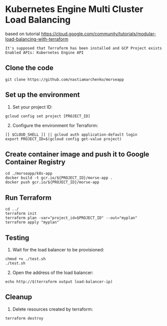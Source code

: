 # Kubernetes Engine Multi Cluster Load Balancing
based on tutorial https://cloud.google.com/community/tutorials/modular-load-balancing-with-terraform

```
It's supposed that Terraform has been installed and GCP Project exists 
Enabled APIs: Kubernetes Engine API 
```

## Clone the code 

```
git clone https://github.com/nastiamarchenko/morseapp
```

## Set up the environment

1. Set your project ID:

```
gcloud config set project [PROJECT_ID]
```

2. Configure the environment for Terraform:

```
[[ $CLOUD_SHELL ]] || gcloud auth application-default login
export PROJECT_ID=$(gcloud config get-value project)
```

## Create container image and push it to Google Container Registry

```
cd ./morseapp/k8s-app
docker build -t gcr.io/${PROJECT_ID}/morse-app .
docker push gcr.io/${PROJECT_ID}/morse-app
```

## Run Terraform

```
cd ../
terraform init
terraform plan -var="project_id=$PROJECT_ID" --out="myplan"
terraform apply "myplan"
```

## Testing

1. Wait for the load balancer to be provisioned:

```
chmod +x ./test.sh
./test.sh
```

2. Open the address of the load balancer:

```
echo http://$(terraform output load-balancer-ip)
```

## Cleanup

1. Delete resources created by terraform:

```
terraform destroy
```
